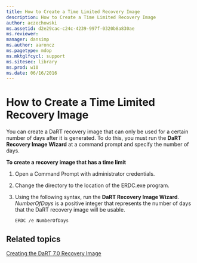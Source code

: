 ```yaml
---
title: How to Create a Time Limited Recovery Image
description: How to Create a Time Limited Recovery Image
author: aczechowski
ms.assetid: d2e29cac-c24c-4239-997f-0320b8a830ae
ms.reviewer: 
manager: dansimp
ms.author: aaroncz
ms.pagetype: mdop
ms.mktglfcycl: support
ms.sitesec: library
ms.prod: w10
ms.date: 06/16/2016
---
```



# How to Create a Time Limited Recovery Image


You can create a DaRT recovery image that can only be used for a certain number of days after it is generated. To do this, you must run the **DaRT Recovery Image Wizard** at a command prompt and specify the number of days.

**To create a recovery image that has a time limit**

1.  Open a Command Prompt with administrator credentials.

2.  Change the directory to the location of the ERDC.exe program.

3.  Using the following syntax, run the **DaRT Recovery Image Wizard**. *NumberOfDays* is a positive integer that represents the number of days that the DaRT recovery image will be usable.

    ``` syntax
    ERDC /e NumberOfDays
    ```

## Related topics


[Creating the DaRT 7.0 Recovery Image](creating-the-dart-70-recovery-image-dart-7.md)

 

 





